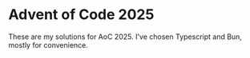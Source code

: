 # Advent of Code 2025

These are my solutions for AoC 2025.
I've chosen Typescript and Bun, mostly for convenience.
